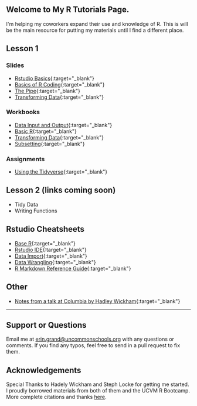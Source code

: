## Welcome to My R Tutorials Page.
I'm helping my coworkers expand their use and knowledge of R. This is will be the main resource for putting my materials until I find a different place.

## Lesson 1
### Slides
- [Rstudio Basics](Lesson1/slides/intro_to_Rstudio_slides.html){:target="_blank"}
- [Basics of R Coding](Lesson1/slides/introtoR_basics_slides.html){:target="_blank"}
- [The Pipe](Lesson1/slides/introtoR_pipe_slides.html){:target="_blank"}
- [Transforming Data](Lesson1/slides/introtoR_part2_slides.html){:target="_blank"}

### Workbooks
- [Data Input and Output](Lesson1/io.html){:target="_blank"}
- [Basic R](Lesson1/introtoR.nb.html){:target="_blank"}
- [Transforming Data](Lesson1/introtoR_part2.nb.html){:target="_blank"}
- [Subsetting](Lesson1/subsetting.html){:target="_blank"}

### Assignments
- [Using the Tidyverse](Lesson1/Assignment/assignment_2.R){:target="_blank"}

## Lesson 2 (links coming soon)
- Tidy Data
- Writing Functions

## Rstudio Cheatsheets
- [Base R](http://github.com/rstudio/cheatsheets/raw/master/source/pdfs/base-r.pdf){:target="_blank"}
- [Rstudio IDE](https://www.rstudio.com/wp-content/uploads/2016/01/rstudio-IDE-cheatsheet.pdf){:target="_blank"}
- [Data Import](https://github.com/rstudio/cheatsheets/raw/master/source/pdfs/data-import-cheatsheet.pdf){:target="_blank"}
- [Data Wrangling](https://www.rstudio.com/wp-content/uploads/2015/02/data-wrangling-cheatsheet.pdf){:target="_blank"}
- [R Markdown Reference Guide](https://www.rstudio.com/wp-content/uploads/2015/03/rmarkdown-reference.pdf){:target="_blank"}

## Other
- [Notes from a talk at Columbia by Hadley Wickham](hadley_notes.nb.html){:target="_blank"}

---
## Support or Questions
Email me at erin.grand@uncommonschools.org with any questions or comments. If you find any typos, feel free to send in a pull request to fix them. 

## Acknowledgements
Special Thanks to Hadely Wickham and Steph Locke for getting me started. I proudly borrowed materials from both of them and the UCVM R Bootcamp. More complete citations and thanks [here](acknowledgements.html).

